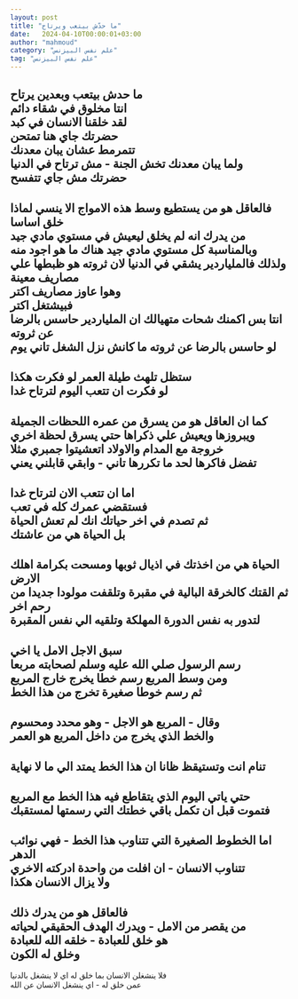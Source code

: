 ```yaml
---
layout: post
title: "ما حدّش بيتعب ويرتاح"
date:   2024-04-10T00:00:01+03:00
author: "mahmoud"
category: "علم نفس البيزنس"
tag: "علم نفس البيزنس"
---
```



ما حدش بيتعب وبعدين يرتاح  
انتا مخلوق في شقاء دائم  
لقد خلقنا الانسان في كبد  
حضرتك جاي هنا تمتحن  
تتمرمط عشان يبان معدنك  
ولما يبان معدنك تخش الجنة - مش ترتاح في الدنيا  
حضرتك مش جاي تتفسح  
-  
فالعاقل هو من يستطيع وسط هذه الامواج الا ينسي لماذا خلق
اساسا  
من يدرك انه لم يخلق ليعيش في مستوي مادي جيد  
وبالمناسبة كل مستوي مادي جيد هناك ما هو اجود
منه  
ولذلك فالملياردير يشقي في الدنيا لان ثروته هو ظبطها علي
مصاريف معينة  
وهوا عاوز مصاريف اكتر  
فبيشتغل اكتر  
انتا بس اكمنك شحات متهيالك ان الملياردير حاسس بالرضا عن
ثروته  
لو حاسس بالرضا عن ثروته ما كانش نزل الشغل تاني
يوم  
-  
ستظل تلهث طيلة العمر لو فكرت هكذا  
لو فكرت ان تتعب اليوم لترتاح غدا  
-  
كما ان العاقل هو من يسرق من عمره اللحظات
الجميلة  
ويبروزها ويعيش علي ذكراها حتي يسرق لحظة اخري  
خروجة مع المدام والاولاد اتعشيتوا جمبري مثلا  
تفضل فاكرها لحد ما تكررها تاني - وابقي قابلني
يعني  
-  
اما ان تتعب الان لترتاح غدا  
فستقضي عمرك كله في تعب  
ثم تصدم في اخر حياتك انك لم تعش الحياة  
بل الحياة هي من عاشتك  
-  
الحياة هي من اخذتك في اذيال ثوبها ومسحت بكرامة اهلك
الارض  
ثم القتك كالخرقة البالية في مقبرة وتلقفت مولودا جديدا من
رحم اخر  
لتدور به نفس الدورة المهلكة وتلقيه الي نفس
المقبرة  
-  
سبق الاجل الامل يا اخي  
رسم الرسول صلي الله عليه وسلم لصحابته مربعا  
ومن وسط المربع رسم خطا يخرج خارج المربع  
ثم رسم خوطا صغيرة تخرج من هذا الخط  
-  
وقال - المربع هو الاجل - وهو محدد ومحسوم  
والخط الذي يخرج من داخل المربع هو العمر  
-  
تنام انت وتستيقظ ظانا ان هذا الخط يمتد الي ما لا
نهاية  
-  
حتي ياتي اليوم الذي يتقاطع فيه هذا الخط مع
المربع  
فتموت قبل ان تكمل باقي خطتك التي رسمتها لمستقبك  
-  
اما الخطوط الصغيرة التي تتناوب هذا الخط - فهي نوائب
الدهر  
تتناوب الانسان - ان افلت من واحدة ادركته الاخري  
ولا يزال الانسان هكذا  
-  
فالعاقل هو من يدرك ذلك  
من يقصر من الامل - ويدرك الهدف الحقيقي لحياته  
هو خلق للعبادة - خلقه الله للعبادة  
وخلق له الكون  
-  
فلا ينشغلن الانسان بما خلق له اي لا ينشغل
بالدنيا  
عمن خلق له - اي ينشغل الانسان عن الله

